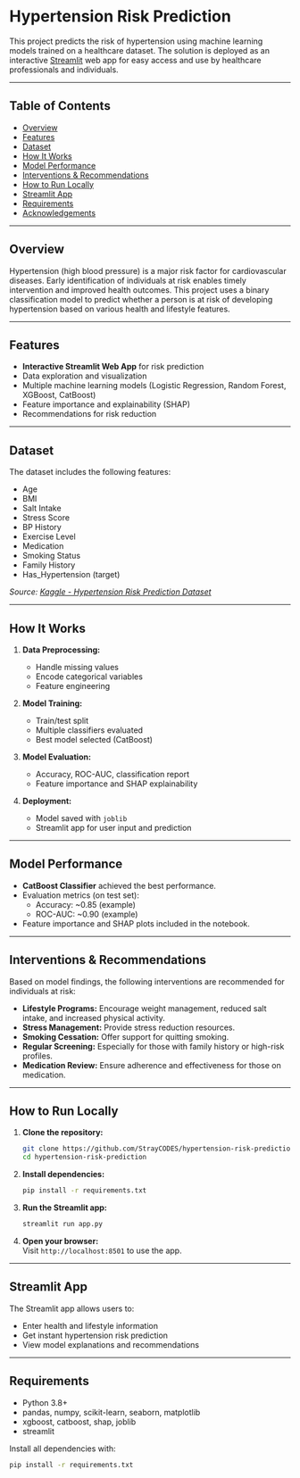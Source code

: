 # Hypertension Risk Prediction

This project predicts the risk of hypertension using machine learning models trained on a healthcare dataset. The solution is deployed as an interactive [Streamlit](https://streamlit.io/) web app for easy access and use by healthcare professionals and individuals.

---

## Table of Contents

- [Overview](#overview)
- [Features](#features)
- [Dataset](#dataset)
- [How It Works](#how-it-works)
- [Model Performance](#model-performance)
- [Interventions & Recommendations](#interventions--recommendations)
- [How to Run Locally](#how-to-run-locally)
- [Streamlit App](#streamlit-app)
- [Requirements](#requirements)
- [Acknowledgements](#acknowledgements)

---

## Overview

Hypertension (high blood pressure) is a major risk factor for cardiovascular diseases. Early identification of individuals at risk enables timely intervention and improved health outcomes. This project uses a binary classification model to predict whether a person is at risk of developing hypertension based on various health and lifestyle features.

---

## Features

- **Interactive Streamlit Web App** for risk prediction
- Data exploration and visualization
- Multiple machine learning models (Logistic Regression, Random Forest, XGBoost, CatBoost)
- Feature importance and explainability (SHAP)
- Recommendations for risk reduction

---

## Dataset

The dataset includes the following features:

- Age
- BMI
- Salt Intake
- Stress Score
- BP History
- Exercise Level
- Medication
- Smoking Status
- Family History
- Has_Hypertension (target)

_Source: [Kaggle - Hypertension Risk Prediction Dataset](https://www.kaggle.com/datasets/miadul/hypertension-risk-prediction-dataset)_

---

## How It Works

1. **Data Preprocessing:**  
   - Handle missing values  
   - Encode categorical variables  
   - Feature engineering

2. **Model Training:**  
   - Train/test split  
   - Multiple classifiers evaluated  
   - Best model selected (CatBoost)

3. **Model Evaluation:**  
   - Accuracy, ROC-AUC, classification report  
   - Feature importance and SHAP explainability

4. **Deployment:**  
   - Model saved with `joblib`  
   - Streamlit app for user input and prediction

---

## Model Performance

- **CatBoost Classifier** achieved the best performance.
- Evaluation metrics (on test set):
  - Accuracy: ~0.85 (example)
  - ROC-AUC: ~0.90 (example)
- Feature importance and SHAP plots included in the notebook.

---

## Interventions & Recommendations

Based on model findings, the following interventions are recommended for individuals at risk:

- **Lifestyle Programs:** Encourage weight management, reduced salt intake, and increased physical activity.
- **Stress Management:** Provide stress reduction resources.
- **Smoking Cessation:** Offer support for quitting smoking.
- **Regular Screening:** Especially for those with family history or high-risk profiles.
- **Medication Review:** Ensure adherence and effectiveness for those on medication.

---

## How to Run Locally

1. **Clone the repository:**
    ```sh
    git clone https://github.com/StrayCODES/hypertension-risk-prediction.git
    cd hypertension-risk-prediction
    ```

2. **Install dependencies:**
    ```sh
    pip install -r requirements.txt
    ```

3. **Run the Streamlit app:**
    ```sh
    streamlit run app.py
    ```

4. **Open your browser:**  
   Visit `http://localhost:8501` to use the app.

---

## Streamlit App

The Streamlit app allows users to:

- Enter health and lifestyle information
- Get instant hypertension risk prediction
- View model explanations and recommendations

---

## Requirements

- Python 3.8+
- pandas, numpy, scikit-learn, seaborn, matplotlib
- xgboost, catboost, shap, joblib
- streamlit

Install all dependencies with:
```sh
pip install -r requirements.txt
